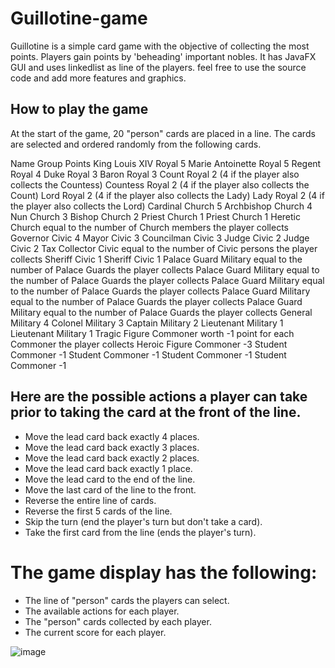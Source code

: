 # Guillotine-game
Guillotine is a simple card game with the objective of collecting the most points. Players gain points by 'beheading' important nobles. It has JavaFX GUI and uses linkedlist as line of the players. feel free to use the source code and add more features and graphics.

## How to play the game 

At the start of the game, 20 "person" cards are placed in a line. The cards are selected and ordered randomly from the following cards.

Name	Group	Points
King Louis XIV	Royal	5
Marie Antoinette	Royal	5
Regent	Royal	4
Duke	Royal	3
Baron	Royal	3
Count	Royal	2 (4 if the player also collects the Countess)
Countess	Royal	2 (4 if the player also collects the Count)
Lord	Royal	2 (4 if the player also collects the Lady)
Lady	Royal	2 (4 if the player also collects the Lord)
Cardinal	Church	5
Archbishop	Church	4
Nun	Church	3
Bishop	Church	2
Priest	Church	1
Priest	Church	1
Heretic	Church	equal to the number of Church members the player collects
Governor	Civic	4
Mayor	Civic	3
Councilman	Civic	3
Judge	Civic	2
Judge	Civic	2
Tax Collector	Civic	equal to the number of Civic persons the player collects
Sheriff	Civic	1
Sheriff	Civic	1
Palace Guard	Military	equal to the number of Palace Guards the player collects
Palace Guard	Military	equal to the number of Palace Guards the player collects
Palace Guard	Military	equal to the number of Palace Guards the player collects
Palace Guard	Military	equal to the number of Palace Guards the player collects
Palace Guard	Military	equal to the number of Palace Guards the player collects
General	Military	4
Colonel	Military	3
Captain	Military	2
Lieutenant	Military	1
Lieutenant	Military	1
Tragic Figure	Commoner	worth -1 point for each Commoner the player collects
Heroic Figure	Commoner	-3
Student	Commoner	-1
Student	Commoner	-1
Student	Commoner	-1
Student	Commoner	-1

## Here are the possible actions a player can take prior to taking the card at the front of the line.

- Move the lead card back exactly 4 places.
- Move the lead card back exactly 3 places.
- Move the lead card back exactly 2 places.
- Move the lead card back exactly 1 place.
- Move the lead card to the end of the line.
- Move the last card of the line to the front.
- Reverse the entire line of cards.
- Reverse the first 5 cards of the line.
- Skip the turn (end the player's turn but don't take a card).
- Take the first card from the line (ends the player's turn).


# The game display has the following:

- The line of "person" cards the players can select.
- The available actions for each player.
- The "person" cards collected by each player.
- The current score for each player.

![image](https://github.com/bereket-tadesse/Guillotine-game/assets/84309246/cad13c53-3322-44fb-9602-0f1d80b39af6)

